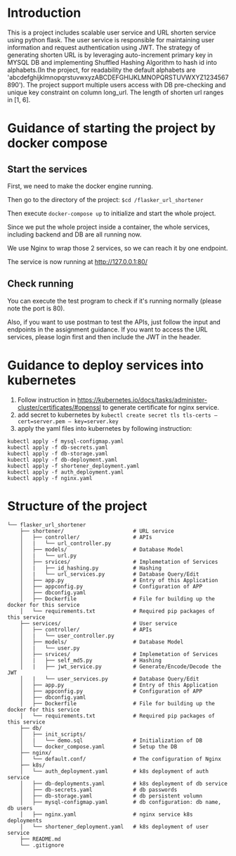 # Introduction
This is a project includes scalable user service and URL shorten service using python flask.
The user service is responsible for maintaining user information and request authentication using JWT.
The strategy of generating shorten URL is by leveraging auto-increment primary key in MYSQL DB and implementing Shuffled Hashing Algorithm to 
hash id into alphabets.(In the project, for readability the default alphabets are 'abcdefghijklmnopqrstuvwxyzABCDEFGHIJKLMNOPQRSTUVWXYZ1234567890').
The project support multiple users access with DB pre-checking and unique key constraint on column long_url.
The length of shorten url ranges in [1, 6].

# Guidance of starting the project by docker compose

## Start the services

First, we need to make the docker engine running.

Then go to the directory of the project: `$cd /flasker_url_shortener`

Then execute `docker-compose up` to initialize and start the whole project.

Since we put the whole project inside a container, the whole services, including backend and DB are all running now.

We use Nginx to wrap those 2 services, so we can reach it by one endpoint.

The service is now running at http://127.0.0.1:80/

## Check running

You can execute the test program to check if it's running normally (please note the port is 80).

Also, if you want to use postman to test the APIs, just follow the input and endpoints in the assignment guidance. If you want to access the URL services, please login first and then include the JWT in the header.


# Guidance to deploy services into kubernetes

1. Follow instruction in https://kubernetes.io/docs/tasks/administer-cluster/certificates/#openssl to generate certificate for nginx service.
2. add secret to kubernetes by `kubectl create secret tls tls-certs — cert=server.pem — key=server.key`
3. apply the yaml files into kubernetes by following instruction:
```shell
kubectl apply -f mysql-configmap.yaml
kubectl apply -f db-secrets.yaml
kubectl apply -f db-storage.yaml
kubectl apply -f db-deployment.yaml
kubectl apply -f shortener_deployment.yaml
kubectl apply -f auth_deployment.yaml
kubectl apply -f nginx.yaml
```

# Structure of the project
```
└── flasker_url_shortener
    ├── shortener/                      # URL service
    │   ├── controller/                 # APIs
    │   |   └── url_controller.py         
    │   ├── models/                     # Database Model
    │   |   └── url.py
    │   ├── srvices/                    # Implemetation of Services
    │   |   ├── id_hashing.py           # Hashing
    │   |   └── url_services.py         # Database Query/Edit
    │   ├── app.py                      # Entry of this Application
    │   ├── appconfig.py                # Configuration of APP
    │   ├── dbconfig.yaml               
    │   ├── Dockerfile                  # File for building up the docker for this service
    │   └── requirements.txt            # Required pip packages of this service   
    ├── services/                       # User service
    │   ├── controller/                 # APIs
    │   |   └── user_controller.py         
    │   ├── models/                     # Database Model
    │   |   └── user.py
    │   ├── srvices/                    # Implemetation of Services
    │   |   ├── self_md5.py             # Hashing
    │   |   ├── jwt_service.py          # Generate/Encode/Decode the JWT
    │   |   └── user_services.py        # Database Query/Edit
    │   ├── app.py                      # Entry of this Application
    │   ├── appconfig.py                # Configuration of APP
    │   ├── dbconfig.yaml               
    │   ├── Dockerfile                  # File for building up the docker for this service
    │   └── requirements.txt            # Required pip packages of this service   
    ├── db/               
    │   ├── init_scripts/               
    │   |   └── demo.sql                # Initialization of DB
    │   └── docker_compose.yaml         # Setup the DB
    ├── nginx/               
    │   └── default.conf/               # The configuration of Nginx
    ├── k8s/               
    │   └── auth_deployment.yaml        # k8s deployment of auth service
    │   ├── db-deployments.yaml         # k8s deployment of db service
    │   ├── db-secrets.yaml             # db passwords
    │   ├── db-storage.yaml             # db persistent volumn
    │   ├── mysql-configmap.yaml        # db configuration: db name, db users
    │   ├── nginx.yaml                  # nginx service k8s deployments
    │   └── shortener_deployment.yaml   # k8s deployment of user service
    ├── README.md            
    └── .gitignore   
```
